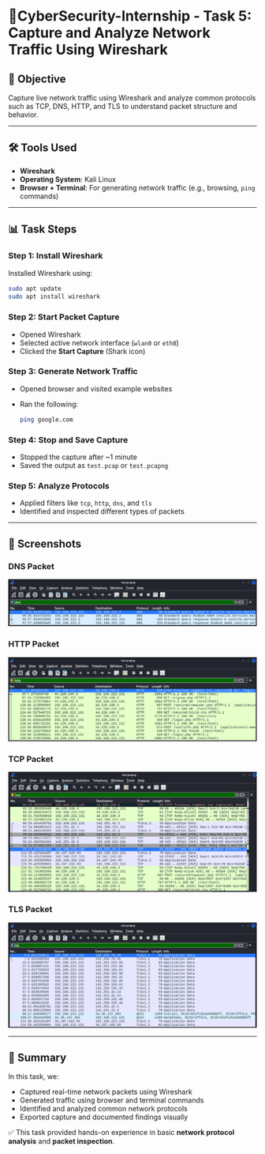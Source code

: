 # 📱CyberSecurity-Internship - Task 5: Capture and Analyze Network Traffic Using Wireshark

## 🌟 Objective

Capture live network traffic using Wireshark and analyze common protocols such as TCP, DNS, HTTP, and TLS to understand packet structure and behavior.

---

## 🛠 Tools Used

* **Wireshark**
* **Operating System**: Kali Linux
* **Browser + Terminal**: For generating network traffic (e.g., browsing, `ping` commands)

---

## 📊 Task Steps

### Step 1: Install Wireshark

Installed Wireshark using:

```bash
sudo apt update
sudo apt install wireshark
```

### Step 2: Start Packet Capture

* Opened Wireshark
* Selected active network interface (`wlan0` or `eth0`)
* Clicked the **Start Capture** (Shark icon)

### Step 3: Generate Network Traffic

* Opened browser and visited example websites
* Ran the following:

  ```bash
  ping google.com
  ```

### Step 4: Stop and Save Capture

* Stopped the capture after \~1 minute
* Saved the output as `test.pcap` or `test.pcapng`

### Step 5: Analyze Protocols

* Applied filters like `tcp`, `http`, `dns`, and `tls`
* Identified and inspected different types of packets

---

## 📸 Screenshots

### DNS Packet

![DNS Packet](screenshots/dns_packet.png)

### HTTP Packet

![HTTP Packet](screenshots/http_packet.png)

### TCP Packet

![TCP Packet](screenshots/tcp_packet.png)

### TLS Packet

![TLS Packet](screenshots/tls_packet.png)

---

## 📄 Summary

In this task, we:

* Captured real-time network packets using Wireshark
* Generated traffic using browser and terminal commands
* Identified and analyzed common network protocols
* Exported capture and documented findings visually

✅ This task provided hands-on experience in basic **network protocol analysis** and **packet inspection**.

